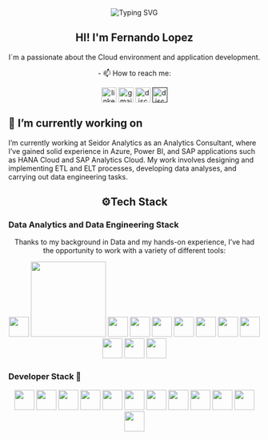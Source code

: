 
<div align="center">
  <img src="https://readme-typing-svg.demolab.com?font=Fira+Code&size=26&duration=4000&pause=1000&color=4C64F7&center=true&vCenter=true&width=435&lines=Data+Engineering;Front-end+Developer"        alt="Typing SVG" />
  <h2> HI! I'm Fernando Lopez </h2>
  <p>  I´m a passionate about the Cloud environment and application development.  </p>
  <p> - 📫 How to reach me: </p>
  <a href="https://www.linkedin.com/in/fernandolopez-/" target="blank"><img align="center" src="https://user-images.githubusercontent.com/88904952/234979284-68c11d7f-1acc-4f0c-ac78-044e1037d7b0.png" alt="linkedin" height="30" width="30" /></a>
  <a href="fernandolopezcontact1@gmail.com" target="blank"><img align="center" src="https://skillicons.dev/icons?i=gmail&perline=14" alt="gmail" height="30" width="30"  /></a>
  <a href="https://www.instagram.com/feernlopez" target="blank"><img align="center"src="https://github.com/user-attachments/assets/cbadc4b6-b2ec-4350-af83-2085f2226c6f"alt="discord" height="30" width="30" /></a>
  <a href="" target="blank"><img align="center" src="https://user-images.githubusercontent.com/88904952/234982627-019fd336-6248-453c-9b05-97c13fd1d207.png" alt="discord" height="30" width="30" /></a>
</div>

<div>
  <h2>🔭 I’m currently working on</h2>
  <p>
    I’m currently working at Seidor Analytics as an Analytics Consultant, where I’ve gained solid experience in Azure, Power BI, and SAP applications such as HANA Cloud and SAP Analytics        Cloud. My work involves designing and implementing ETL and ELT processes, developing data analyses, and carrying out data engineering tasks.
  </p>
</div>

<div>
  <h2 align="center">⚙️Tech Stack</h2>
  <div      
    align="center"
    display="flex">
    <h3 align="start">  Data Analytics and Data Engineering Stack  </h3>
      <p> Thanks to my background in Data and my hands-on experience, I’ve had the opportunity to work with a variety of different tools: </p>
      <img src="https://img.shields.io/badge/Python-3776AB?logo=python&logoColor=fff" height="40" />
      <img src="https://custom-icon-badges.demolab.com/badge/Microsoft%20Azure-fff?logo=msazure&logoColor=0089D6" height="150"/>
      <img src="https://custom-icon-badges.demolab.com/badge/Microsoft%20SQL%20Server-CC2927?logo=mssqlserver-white&logoColor=white" height="40" />
      <img src="https://img.shields.io/badge/SAP HANA-0FAAFF?logo=sap&logoColor=fff" height="40" />
      <img src="https://img.shields.io/badge/Pandas-150458?logo=pandas&logoColor=fff" height="40" />
      <img src="https://custom-icon-badges.demolab.com/badge/Matplotlib-71D291?logo=matplotlib&logoColor=fff" height="40" />
      <img src="https://img.shields.io/badge/-scikit--learn-%23F7931E?logo=scikit-learn&logoColor=white" height="40" />
      <img src="https://img.shields.io/badge/Apache%20Spark-E25A1C?logo=apachespark&logoColor=fff" height="40" />
          <img src="https://img.shields.io/badge/Jupyter%20-%23F37626.svg?logo=Jupyter&logoColor=white" height="40" />
      <img src="https://custom-icon-badges.demolab.com/badge/Power%20BI-F1C912?logo=power-bi&logoColor=fff" height="40" />
      <img src="https://img.shields.io/badge/SAP%20Analytics%20Cloud-002C66?logo=sap&logoColor=fff" height="40" />
      <img src="https://img.shields.io/badge/Microsoft%20Excel%20-%2334A853.svg?logo=google%20sheets&logoColor=white" height="40" />

  </div>
  <div
    align="center"
    display="flex">
    <h3 align="start"> Developer Stack 🔨 </h3>
    <img src="https://img.shields.io/badge/JavaScript-F7DF1E?logo=javascript&logoColor=000" height="40" /> 
    <img src="https://img.shields.io/badge/TypeScript-3178C6?logo=typescript&logoColor=fff" height="40" />
    <img src="https://custom-icon-badges.demolab.com/badge/AWS-%23FF9900.svg?logo=aws&logoColor=000" height="40" />
    <img src="https://img.shields.io/badge/React-%2320232a.svg?logo=react&logoColor=%2361DAFB" height="40" />
    <img src="https://img.shields.io/badge/MongoDB-%234ea94b.svg?logo=mongodb&logoColor=white" height="40" />
    <img src="https://img.shields.io/badge/Next.js-black?logo=next.js&logoColor=white" height="40" />
    <img src="https://img.shields.io/badge/Postman-FF6C37?logo=postman&logoColor=white" height="40" />
    <img src="https://img.shields.io/badge/Three.js-000?logo=threedotjs&logoColor=fff" height="40" />
    <img src="https://img.shields.io/badge/Tailwind%20CSS-%2338B2AC.svg?logo=tailwind-css&logoColor=white" height="40" />
    <img src="https://img.shields.io/badge/HTML-%23E34F26.svg?logo=html5&logoColor=white" height="40" />
    <img src="https://img.shields.io/badge/Git-F05032?logo=git&logoColor=fff" height="40" />
    <img src="https://img.shields.io/badge/JSON-000?logo=json&logoColor=fff" height="40" />
  </div>
</div>
<!--<img src="https://skillicons.dev/icons?i=js,ts,react,nodejs,nextjs,tailwind,mongodb,threejs,git,html,css,postman,vscode&perline=14" /> -->
